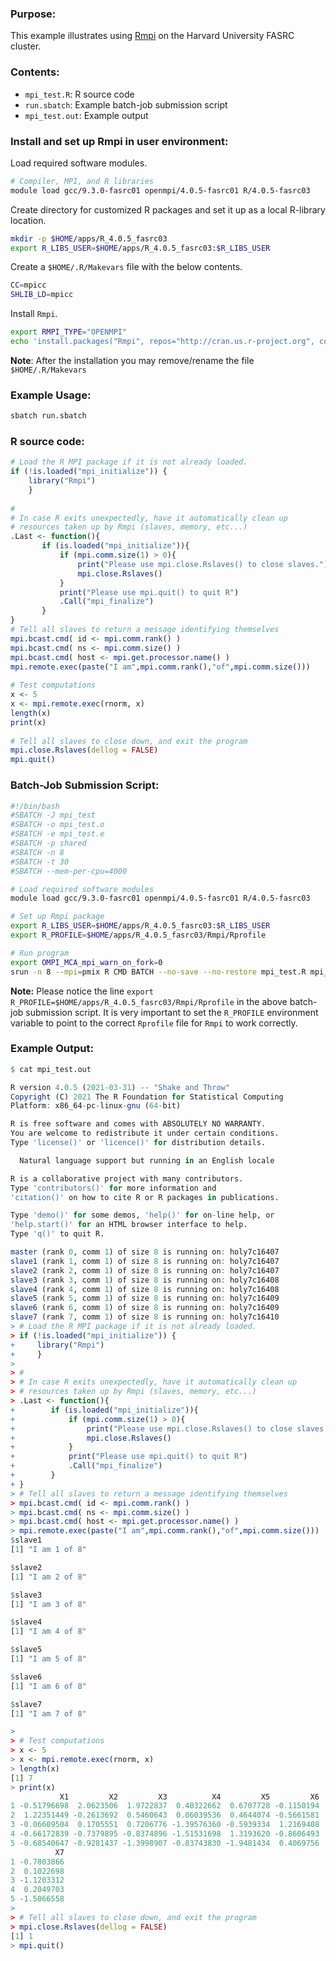 ### Purpose:

This example illustrates using [Rmpi](https://cran.r-project.org/web/packages/Rmpi/index.html) on the Harvard University FASRC cluster.

### Contents:

* <code>mpi_test.R</code>: R source code
* <code>run.sbatch</code>: Example batch-job submission script
* <code>mpi\_test.out</code>: Example output

### Install and set up Rmpi in user environment:

Load required software modules.

```bash
# Compiler, MPI, and R libraries
module load gcc/9.3.0-fasrc01 openmpi/4.0.5-fasrc01 R/4.0.5-fasrc03
```

Create directory for customized R packages and set it up as a local R-library location.

```bash
mkdir -p $HOME/apps/R_4.0.5_fasrc03
export R_LIBS_USER=$HOME/apps/R_4.0.5_fasrc03:$R_LIBS_USER
```

Create a <code>$HOME/.R/Makevars</code> file with the below contents.

```bash
CC=mpicc
SHLIB_LD=mpicc
```

Install <code>Rmpi</code>.


```bash
export RMPI_TYPE="OPENMPI"
echo 'install.packages("Rmpi", repos="http://cran.us.r-project.org", configure.args=c("--with-Rmpi-include=${MPI_INCLUDE} --with-Rmpi-libpath=${MPI_LIB} --with-Rmpi-type=${RMPI_TYPE}"), configure.vars=c("CPPFLAGS=-I${MPI_INCLUDE} LDFLAGS=-L${MPI_LIB}"))' | R --vanilla
```

**Note**: After the installation you may remove/rename the file <code>$HOME/.R/Makevars</code>

### Example Usage:

```bash	
sbatch run.sbatch
```

### R source code:

```r
# Load the R MPI package if it is not already loaded.
if (!is.loaded("mpi_initialize")) {
    library("Rmpi")
    }
 
#
# In case R exits unexpectedly, have it automatically clean up
# resources taken up by Rmpi (slaves, memory, etc...)
.Last <- function(){
       if (is.loaded("mpi_initialize")){
           if (mpi.comm.size(1) > 0){
               print("Please use mpi.close.Rslaves() to close slaves.")
               mpi.close.Rslaves()
           }
           print("Please use mpi.quit() to quit R")
           .Call("mpi_finalize")
       }
}
# Tell all slaves to return a message identifying themselves
mpi.bcast.cmd( id <- mpi.comm.rank() )
mpi.bcast.cmd( ns <- mpi.comm.size() )
mpi.bcast.cmd( host <- mpi.get.processor.name() )
mpi.remote.exec(paste("I am",mpi.comm.rank(),"of",mpi.comm.size()))
 
# Test computations
x <- 5
x <- mpi.remote.exec(rnorm, x)
length(x)
print(x)
 
# Tell all slaves to close down, and exit the program
mpi.close.Rslaves(dellog = FALSE)
mpi.quit()
```

### Batch-Job Submission Script:

```bash
#!/bin/bash
#SBATCH -J mpi_test
#SBATCH -o mpi_test.o
#SBATCH -e mpi_test.e
#SBATCH -p shared
#SBATCH -n 8
#SBATCH -t 30
#SBATCH --mem-per-cpu=4000

# Load required software modules 
module load gcc/9.3.0-fasrc01 openmpi/4.0.5-fasrc01 R/4.0.5-fasrc03

# Set up Rmpi package
export R_LIBS_USER=$HOME/apps/R_4.0.5_fasrc03:$R_LIBS_USER
export R_PROFILE=$HOME/apps/R_4.0.5_fasrc03/Rmpi/Rprofile

# Run program
export OMPI_MCA_mpi_warn_on_fork=0
srun -n 8 --mpi=pmix R CMD BATCH --no-save --no-restore mpi_test.R mpi_test.out
```
**Note:** Please notice the line <code>export R_PROFILE=$HOME/apps/R_4.0.5_fasrc03/Rmpi/Rprofile</code> in the above batch-job submission script. It is very important to set the <code>R\_PROFILE</code> environment variable to point to the correct <code>Rprofile</code> file for <code>Rmpi</code> to work correctly.

### Example Output:

```r
$ cat mpi_test.out 

R version 4.0.5 (2021-03-31) -- "Shake and Throw"
Copyright (C) 2021 The R Foundation for Statistical Computing
Platform: x86_64-pc-linux-gnu (64-bit)

R is free software and comes with ABSOLUTELY NO WARRANTY.
You are welcome to redistribute it under certain conditions.
Type 'license()' or 'licence()' for distribution details.

  Natural language support but running in an English locale

R is a collaborative project with many contributors.
Type 'contributors()' for more information and
'citation()' on how to cite R or R packages in publications.

Type 'demo()' for some demos, 'help()' for on-line help, or
'help.start()' for an HTML browser interface to help.
Type 'q()' to quit R.

master (rank 0, comm 1) of size 8 is running on: holy7c16407 
slave1 (rank 1, comm 1) of size 8 is running on: holy7c16407 
slave2 (rank 2, comm 1) of size 8 is running on: holy7c16407 
slave3 (rank 3, comm 1) of size 8 is running on: holy7c16408 
slave4 (rank 4, comm 1) of size 8 is running on: holy7c16408 
slave5 (rank 5, comm 1) of size 8 is running on: holy7c16409 
slave6 (rank 6, comm 1) of size 8 is running on: holy7c16409 
slave7 (rank 7, comm 1) of size 8 is running on: holy7c16410 
> # Load the R MPI package if it is not already loaded.
> if (!is.loaded("mpi_initialize")) {
+     library("Rmpi")
+     }
>  
> #
> # In case R exits unexpectedly, have it automatically clean up
> # resources taken up by Rmpi (slaves, memory, etc...)
> .Last <- function(){
+        if (is.loaded("mpi_initialize")){
+            if (mpi.comm.size(1) > 0){
+                print("Please use mpi.close.Rslaves() to close slaves.")
+                mpi.close.Rslaves()
+            }
+            print("Please use mpi.quit() to quit R")
+            .Call("mpi_finalize")
+        }
+ }
> # Tell all slaves to return a message identifying themselves
> mpi.bcast.cmd( id <- mpi.comm.rank() )
> mpi.bcast.cmd( ns <- mpi.comm.size() )
> mpi.bcast.cmd( host <- mpi.get.processor.name() )
> mpi.remote.exec(paste("I am",mpi.comm.rank(),"of",mpi.comm.size()))
$slave1
[1] "I am 1 of 8"

$slave2
[1] "I am 2 of 8"

$slave3
[1] "I am 3 of 8"

$slave4
[1] "I am 4 of 8"

$slave5
[1] "I am 5 of 8"

$slave6
[1] "I am 6 of 8"

$slave7
[1] "I am 7 of 8"

>  
> # Test computations
> x <- 5
> x <- mpi.remote.exec(rnorm, x)
> length(x)
[1] 7
> print(x)
           X1         X2         X3          X4         X5         X6
1 -0.51796698  2.0623506  1.9722837  0.40322662  0.6707728 -0.1150194
2  1.22351449 -0.2613692  0.5460643  0.06039536  0.4644074 -0.5661581
3 -0.06609504  0.1705551  0.7206776 -1.39576360 -0.5939334  1.2169408
4 -0.66172839 -0.7379895 -0.8374896 -1.51531698  1.3193620 -0.8606493
5 -0.68540647 -0.9281437 -1.3998907 -0.83743830 -1.9481434  0.4069756
          X7
1 -0.7803866
2  0.1022698
3 -1.1203312
4  0.2049703
5 -1.5066558
>  
> # Tell all slaves to close down, and exit the program
> mpi.close.Rslaves(dellog = FALSE)
[1] 1
> mpi.quit()
```
